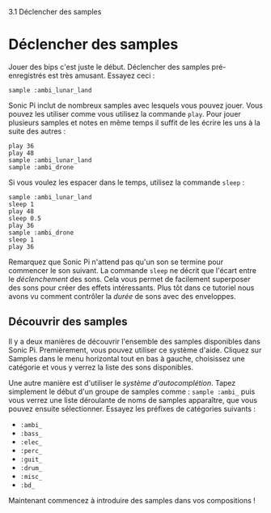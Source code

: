 3.1 Déclencher des samples

# Déclencher des samples

Jouer des bips c'est juste le début. Déclencher des samples
pré-enregistrés est très amusant. Essayez ceci :

```
sample :ambi_lunar_land
```

Sonic Pi inclut de nombreux samples avec lesquels vous pouvez jouer.
Vous pouvez les utiliser comme vous utilisez la commande `play`. Pour
jouer plusieurs samples et notes en même temps il suffit de les
écrire les uns à la suite des autres :

```
play 36
play 48
sample :ambi_lunar_land
sample :ambi_drone
```

Si vous voulez les espacer dans le temps, utilisez la commande
`sleep` :

```
sample :ambi_lunar_land
sleep 1
play 48
sleep 0.5
play 36
sample :ambi_drone
sleep 1
play 36
```

Remarquez que Sonic Pi n'attend pas qu'un son se termine pour
commencer le son suivant. La commande `sleep` ne décrit que l'écart
entre le *déclenchement* des sons. Cela vous permet de facilement
superposer des sons pour créer des effets intéressants. Plus tôt
dans ce tutoriel nous avons vu comment contrôler la *durée* de sons
avec des enveloppes.


## Découvrir des samples

Il y a deux manières de découvrir l'ensemble des samples disponibles
dans Sonic Pi. Premièrement, vous pouvez utiliser ce système d'aide.
Cliquez sur Samples dans le menu horizontal tout en bas à gauche,
choisissez une catégorie et vous y verrez la liste des sons
disponibles.

Une autre manière est d'utiliser le *système d'autocomplétion*.
Tapez simplement le début d'un groupe de samples comme :
`sample :ambi_` puis vous verrez une liste déroulante de noms de
samples apparaître, que vous pouvez ensuite sélectionner. Essayez les
préfixes de catégories suivants :

* `:ambi_` 
* `:bass_`
* `:elec_`
* `:perc_`
* `:guit_`
* `:drum_`
* `:misc_`
* `:bd_`

Maintenant commencez à introduire des samples dans vos compositions !
